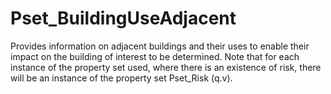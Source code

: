 # Pset_BuildingUseAdjacent

Provides information on adjacent buildings and their uses to enable their impact on the building of interest to be determined. Note that for each instance of the property set used, where there is an existence of risk, there will be an instance of the property set Pset_Risk (q.v).
<!-- end of short definition -->

